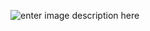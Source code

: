

  <div class="stackedit__html"><p><img src="http://beritabumi.or.id/wp-content/uploads/2015/04/download-button.png" alt="enter image description here"></p>
